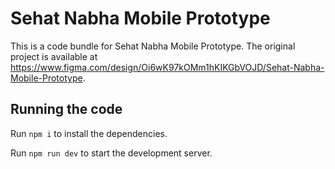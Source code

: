 
  # Sehat Nabha Mobile Prototype

  This is a code bundle for Sehat Nabha Mobile Prototype. The original project is available at https://www.figma.com/design/Oi6wK97kOMm1hKIKGbVOJD/Sehat-Nabha-Mobile-Prototype.

  ## Running the code

  Run `npm i` to install the dependencies.

  Run `npm run dev` to start the development server.
  